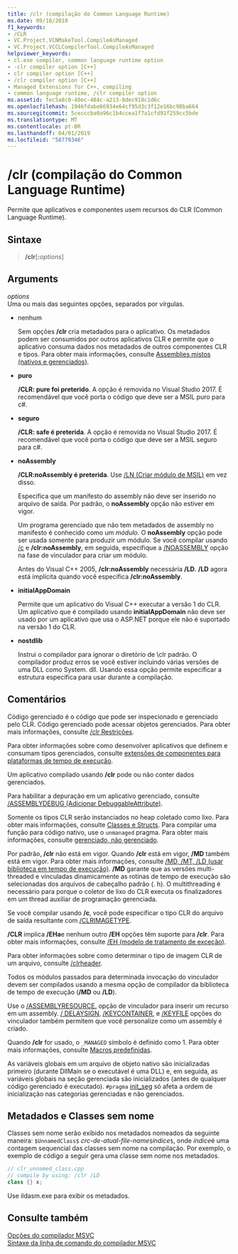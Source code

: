 ```yaml
---
title: /clr (compilação do Common Language Runtime)
ms.date: 09/18/2018
f1_keywords:
- /CLR
- VC.Project.VCNMakeTool.CompileAsManaged
- VC.Project.VCCLCompilerTool.CompileAsManaged
helpviewer_keywords:
- cl.exe compiler, common language runtime option
- -clr compiler option [C++]
- clr compiler option [C++]
- /clr compiler option [C++]
- Managed Extensions for C++, compiling
- common language runtime, /clr compiler option
ms.assetid: fec5a8c0-40ec-484c-a213-8dec918c1d6c
ms.openlocfilehash: 1946fdabe66934e64cf95d3c3f12e16bc98ba664
ms.sourcegitcommit: 5cecccba0a96c1b4ccea1f7a1cfd91f259cc5bde
ms.translationtype: MT
ms.contentlocale: pt-BR
ms.lasthandoff: 04/01/2019
ms.locfileid: "58779346"
---
```

# <a name="clr-common-language-runtime-compilation"></a>/clr (compilação do Common Language Runtime)

Permite que aplicativos e componentes usem recursos do CLR (Common Language Runtime).

## <a name="syntax"></a>Sintaxe

> **/clr**[**:**_options_]

## <a name="arguments"></a>Arguments

*options*<br/>
Uma ou mais das seguintes opções, separados por vírgulas.

- nenhum

   Sem opções **/clr** cria metadados para o aplicativo. Os metadados podem ser consumidos por outros aplicativos CLR e permite que o aplicativo consuma dados nos metadados de outros componentes CLR e tipos. Para obter mais informações, consulte [Assemblies mistos (nativos e gerenciados)](../../dotnet/mixed-native-and-managed-assemblies.md).

- **puro**

   **/CLR: pure foi preterido**. A opção é removida no Visual Studio 2017. É recomendável que você porta o código que deve ser a MSIL puro para c#.

- **seguro**

   **/CLR: safe é preterida**. A opção é removida no Visual Studio 2017. É recomendável que você porta o código que deve ser a MSIL seguro para c#.

- **noAssembly**

   **/CLR:noAssembly é preterida**. Use [/LN (Criar módulo de MSIL)](ln-create-msil-module.md) em vez disso.

   Especifica que um manifesto do assembly não deve ser inserido no arquivo de saída. Por padrão, o **noAssembly** opção não estiver em vigor.

   Um programa gerenciado que não tem metadados de assembly no manifesto é conhecido como um *módulo*. O **noAssembly** opção pode ser usada somente para produzir um módulo. Se você compilar usando [/c](c-compile-without-linking.md) e **/clr:noAssembly**, em seguida, especifique a [/NOASSEMBLY](noassembly-create-a-msil-module.md) opção na fase de vinculador para criar um módulo.

   Antes do Visual C++ 2005, **/clr:noAssembly** necessária **/LD**. **/LD** agora está implícita quando você especifica **/clr:noAssembly**.

- **initialAppDomain**

   Permite que um aplicativo do Visual C++ executar a versão 1 do CLR.  Um aplicativo que é compilado usando **initialAppDomain** não deve ser usado por um aplicativo que usa o ASP.NET porque ele não é suportado na versão 1 do CLR.

- **nostdlib**

   Instrui o compilador para ignorar o diretório de \clr padrão. O compilador produz erros se você estiver incluindo várias versões de uma DLL como System. dll. Usando essa opção permite especificar a estrutura específica para usar durante a compilação.

## <a name="remarks"></a>Comentários

Código gerenciado é o código que pode ser inspecionado e gerenciado pelo CLR. Código gerenciado pode acessar objetos gerenciados. Para obter mais informações, consulte [/clr Restrições](clr-restrictions.md).

Para obter informações sobre como desenvolver aplicativos que definem e consumam tipos gerenciados, consulte [extensões de componentes para plataformas de tempo de execução](../../extensions/component-extensions-for-runtime-platforms.md).

Um aplicativo compilado usando **/clr** pode ou não conter dados gerenciados.

Para habilitar a depuração em um aplicativo gerenciado, consulte [/ASSEMBLYDEBUG (Adicionar DebuggableAttribute)](assemblydebug-add-debuggableattribute.md).

Somente os tipos CLR serão instanciados no heap coletado como lixo. Para obter mais informações, consulte [Classes e Structs](../../extensions/classes-and-structs-cpp-component-extensions.md). Para compilar uma função para código nativo, use o `unmanaged` pragma. Para obter mais informações, consulte [gerenciado, não gerenciado](../../preprocessor/managed-unmanaged.md).

Por padrão, **/clr** não está em vigor. Quando **/clr** está em vigor, **/MD** também está em vigor. Para obter mais informações, consulte [/MD, /MT, /LD (usar biblioteca em tempo de execução)](md-mt-ld-use-run-time-library.md). **/MD** garante que as versões multi-threaded e vinculadas dinamicamente as rotinas de tempo de execução são selecionadas dos arquivos de cabeçalho padrão (. h). O multithreading é necessário para porque o coletor de lixo do CLR executa os finalizadores em um thread auxiliar de programação gerenciada.

Se você compilar usando **/c**, você pode especificar o tipo CLR do arquivo de saída resultante com [/CLRIMAGETYPE](clrimagetype-specify-type-of-clr-image.md).

**/CLR** implica **/EHa**e nenhum outro **/EH** opções têm suporte para **/clr**. Para obter mais informações, consulte [/EH (modelo de tratamento de exceção)](eh-exception-handling-model.md).

Para obter informações sobre como determinar o tipo de imagem CLR de um arquivo, consulte [/clrheader](clrheader.md).

Todos os módulos passados para determinada invocação do vinculador devem ser compilados usando a mesma opção de compilador da biblioteca de tempo de execução (**/MD** ou **/LD**).

Use o [/ASSEMBLYRESOURCE.](assemblyresource-embed-a-managed-resource.md) opção de vinculador para inserir um recurso em um assembly. [/ DELAYSIGN](delaysign-partially-sign-an-assembly.md), [/KEYCONTAINER](keycontainer-specify-a-key-container-to-sign-an-assembly.md), e [/KEYFILE](keyfile-specify-key-or-key-pair-to-sign-an-assembly.md) opções do vinculador também permitem que você personalize como um assembly é criado.

Quando **/clr** for usado, o `_MANAGED` símbolo é definido como 1. Para obter mais informações, consulte [Macros predefinidas](../../preprocessor/predefined-macros.md).

As variáveis globais em um arquivo de objeto nativo são inicializadas primeiro (durante DllMain se o executável é uma DLL) e, em seguida, as variáveis globais na seção gerenciada são inicializados (antes de qualquer código gerenciado é executado). `#pragma` [init_seg](../../preprocessor/init-seg.md) só afeta a ordem de inicialização nas categorias gerenciadas e não gerenciados.

## <a name="metadata-and-unnamed-classes"></a>Metadados e Classes sem nome

Classes sem nome serão exibido nos metadados nomeados da seguinte maneira: `$UnnamedClass$` *crc-de-atual-file-name*`$`*índice*`$`, onde *índice*é uma contagem sequencial das classes sem nome na compilação. Por exemplo, o exemplo de código a seguir gera uma classe sem nome nos metadados.

```cpp
// clr_unnamed_class.cpp
// compile by using: /clr /LD
class {} x;
```

Use ildasm.exe para exibir os metadados.

## <a name="see-also"></a>Consulte também

[Opções do compilador MSVC](compiler-options.md)<br/>
[Sintaxe da linha de comando do compilador MSVC](compiler-command-line-syntax.md)
